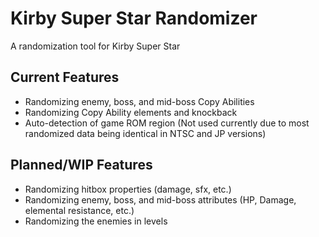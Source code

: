 # Kirby Super Star Randomizer
A randomization tool for Kirby Super Star

## Current Features
* Randomizing enemy, boss, and mid-boss Copy Abilities
* Randomizing Copy Ability elements and knockback
* Auto-detection of game ROM region (Not used currently due to most randomized data being identical in NTSC and JP versions)

## Planned/WIP Features
* Randomizing hitbox properties (damage, sfx, etc.)
* Randomizing enemy, boss, and mid-boss attributes (HP, Damage, elemental resistance, etc.)
* Randomizing the enemies in levels
